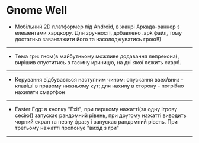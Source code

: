 # Gnome Well

* Мобільний 2D платформер під Android, в жанрі Аркада-раннер з елементами хардкору. Для зручності, добавлено .apk
 файл, тому достатньо завантажити його та насолоджуватись грою!!)
---
* Тема гри: гном(в майбутньому можливе додавання лепрекона), 
вирішив спуститись в таємну криницю, на дні якої лежить скарб.
---
* Керування відбувається наступним чином:
опускання ввех/вниз - клавіші в правому нижньому кут;
для нахилу в сторону - потрібно нахиляти смартфон
---
* Easter Egg: в кнопку "Exit", при першому нажатті(за одну ігрову сесію))
запускає рандомний рівень, при другому нажатті виводить чорний екран та
певну фразу і запускає рандомний рівень. При третьому нажатті пропонує "вихід з гри"
---
